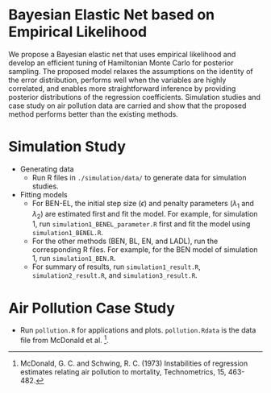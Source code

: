# Bayesian Elastic Net based on Empirical Likelihood

We propose a Bayesian elastic net that uses empirical likelihood and develop an efficient tuning of Hamiltonian Monte Carlo for posterior sampling. The proposed model relaxes the assumptions on the identity of the error distribution, performs well when the variables are highly correlated, and enables more straightforward inference by providing posterior distributions of the regression coefficients. Simulation studies and case study on air pollution data are carried and show that the proposed method performs better than the existing methods.

# Simulation Study
 - Generating data
   * Run R files in `./simulation/data/` to generate data for simulation studies.
 - Fitting models
   * For BEN-EL, the initial step size ($\epsilon$) and penalty parameters ($\lambda_1$ and $\lambda_2$) are estimated first and fit the model. For example, for simulation 1, run `simulation1_BENEL_parameter.R` first and fit the model using `simulation1_BENEL.R`.
   * For the other methods (BEN, BL, EN, and LADL), run the corresponding R files. For example, for the BEN model of simulation 1, run `simulation1_BEN.R`.
   * For summary of results, run `simulation1_result.R`, `simulation2_result.R`, and `simulation3_result.R`.

# Air Pollution Case Study

- Run `pollution.R` for applications and plots. `pollution.Rdata` is the data file from McDonald et al. [^1].

[^1]: McDonald, G. C. and Schwing, R. C. (1973) Instabilities of regression estimates relating air pollution to mortality, Technometrics, 15, 463-482.
